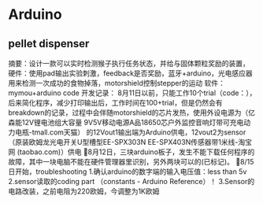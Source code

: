 # Arduino
##   pellet dispenser
摘要：设计一款可以实时检测猴子执行任务状态，并给与固体颗粒奖励的装置，
硬件：使用pad输出实验刺激，feedback是否奖励，蓝牙+arduino，光电感应器用来检测一次成功的食物掉落，motorshield控制stepper的运动
软件：mymou+arduino code
开发记录：
8月11日以前，只能工作10个trial（code：），后来简化程序，减少打印输出后，工作时间在100+trial，但是仍然会有breakdown的记录，过程中会伴随motorshield的芯片发热，使用外设电源为（亿森能12V锂电池组大容量 9V5V移动电源A品18650芯户外监控音响灯带可充电动力电瓶-tmall.com天猫）  的12Vout1输出端为Arduino供电，12vout2为sensor（原装欧姆龙光电开关U型槽型EE-SPX303N EE-SPX403N传感器带1米线-淘宝网 (taobao.com)）供电
8月12日，三块arduino板子，发生不能下载任何程序的故障，其中一块电脑不能在硬件管理器里识别，另外两块可以的(已标记)。
8/15日开始，troubleshooting
1.确认arduino的数字端的输入电压值：less than 5v
2.sensor读取的coding part （constants - Arduino Reference）！
3.Sensor的电路改装，之前电阻为220欧姆，今调整为1K欧姆
